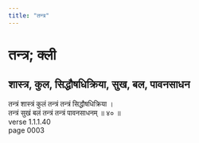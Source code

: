```yaml
---
title: "तन्त्र"
---
```


# तन्त्र; क्ली
## शास्त्र, कुल, सिद्धौषधिक्रिया, सुख, बल, पावनसाधन
तन्त्रं शास्त्रं कुलं तन्त्रं तन्त्रं सिद्धौषधिक्रिया ।<br />तन्त्रं सुखं बलं तन्त्रं तन्त्रं पावनसाधनम् ॥ ४० ॥<br />verse 1.1.1.40<br />page 0003

